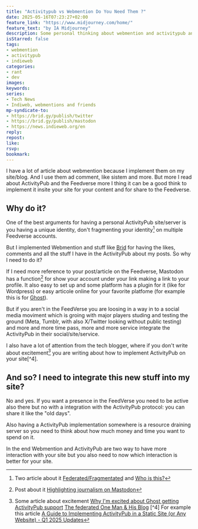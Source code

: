 ```yaml
---
title: "Activitypub vs Webmention Do You Need Them ?"
date: 2025-05-16T07:23:27+02:00
feature_link: "https://www.midjourney.com/home/"
feature_text: "by IA Midjourney"
description: Some personal thinking about webmention and activitypub and how to use/combine them
isStarred: false
tags:
- webmention
- activitypub
- indieweb
categories:
- rant
- dev
images:
keywords:
series:
- Tech News
- Indiweb, webmentions and friends
mp-syndicate-to:
- https://brid.gy/publish/twitter
- https://brid.gy/publish/mastodon
- https://news.indieweb.org/en
reply:
repost:
like:
rsvp:
bookmark:
---
```


I have a lot of article about webmention because I implement them on my site/blog. And I use them ad comment, like sistem and more. But more I read about ActivityPub and the Feedverse more I thing it can be a good think to implement it insite your site for your content and for share to the Feedverse.

## Why do it?

One of the best arguments for having a personal ActivityPub site/server is you having a unique identity, don't fragmenting your identity[^1] on multiple Feedverse accounts.

[^1]: Two article about it [Federated/Fragmentated]([Federated/Fragmentated](https://cogdogblog.com/2024/11/federated-fragmentated/?ref=jadin.me)) and [Who is this?](https://jadin.me/who-is-this/)

But I implemented Webmention and stuff like [Brid](https://brid.gy/) for having the likes, comments and all the stuff I have in the ActivityPub about my posts. So why I need to do it?

If I need more reference to your post/article on the Feedverse, Mastodon has a function[^2] for show your account under your link making a link to your profile. It also easy to set up and some platform has a plugin for it (like for Wordpress) or easy articole online for your favorite platfome (for example this is for [Ghost](https://onemanandhisblog.com/2024/10/adding-a-mastodon-author-to-ghost/)).

[^2]: Post about it [Highlighting journalism on Mastodon](https://blog.joinmastodon.org/2024/07/highlighting-journalism-on-mastodon/)

But if you aren't in the FeedVerse you are loosing in a way in to a social media moviment which is groing with major players studing and testing the ground (Meta, Tumblr, with also X/Twitter looking without public testing) and more and more time pass, more and more service integrate the ActivityPub in their social/site/service.

I also have a lot of attention from the tech blogger, where if you don't write about excitement[^3] you are writing about how to implement ActivityPub on your site[^4].

[^3]: Some article about excitement [Why I'm excited about Ghost getting ActivityPub support](https://jadin.me/why-im-excited-about-ghost-getting-activitypub-support/) [The federated One Man & His Blog](https://onemanandhisblog.com/2025/03/the-federated-one-man-his-blog/)
[^4] For example this article [A Guide to Implementing ActivityPub in a Static Site (or Any Website) - Q1 2025 Updates](https://maho.dev/2025/03/a-guide-to-implementing-activitypub-in-a-static-site-or-any-website-q1-2025-updates/)


## And so? I need to integrate this new stuff into my site?

No and yes. If you want a presence in the FeedVerse you need to be active also there but no with a integration with the ActivityPub protocol: you can share it like the "old days".

Also having a ActivityPub implementation somewhere is a resource draining server so you need to think about how much money and time you want to spend on it.

In the end Webmention and ActivityPub are two way to have more interaction with your site but you also need to now which interaction is better for your site.
